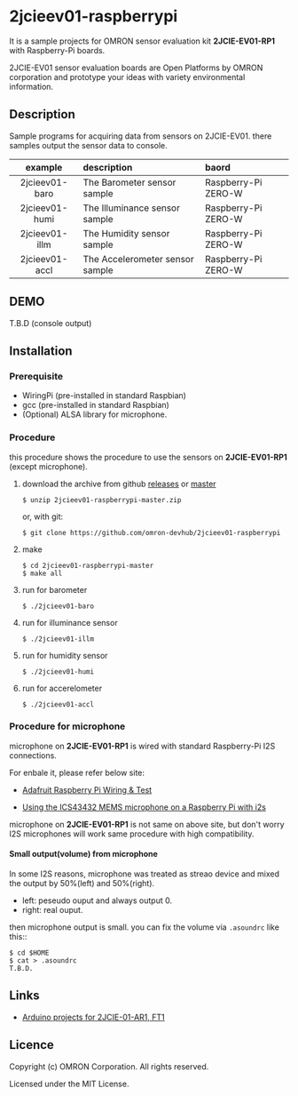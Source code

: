 # 2jcieev01-raspberrypi
It is a sample projects for OMRON sensor evaluation kit **2JCIE-EV01-RP1**
with Raspberry-Pi boards.

2JCIE-EV01 sensor evaluation boards are Open Platforms by OMRON corporation and
prototype your ideas with variety environmental information.

## Description
Sample programs for acquiring data from sensors on 2JCIE-EV01.
there samples output the sensor data to console.

| example        | description                     | baord |
|:--------------:|:--------------------------------|:--------------------|
| 2jcieev01-baro | The Barometer sensor sample     | Raspberry-Pi ZERO-W |
| 2jcieev01-humi | The Illuminance sensor sample   | Raspberry-Pi ZERO-W |
| 2jcieev01-illm | The Humidity sensor sample      | Raspberry-Pi ZERO-W |
| 2jcieev01-accl | The Accelerometer sensor sample | Raspberry-Pi ZERO-W |

## DEMO
T.B.D (console output)

## Installation
### Prerequisite
- WiringPi (pre-installed in standard Raspbian)
- gcc (pre-installed in standard Raspbian)
- (Optional) ALSA library for microphone.

### Procedure
this procedure shows the procedure to use the sensors on
**2JCIE-EV01-RP1** (except microphone).

1. download the archive from github [releases](releases) or
    [master](archive/2jcieev01-raspberrypi-master.zip)

    ```shell
    $ unzip 2jcieev01-raspberrypi-master.zip
    ```

    or, with git:

    ```shell
    $ git clone https://github.com/omron-devhub/2jcieev01-raspberrypi
    ```

2. make

    ```shell
    $ cd 2jcieev01-raspberrypi-master
    $ make all
    ```

3. run for barometer

    ```shell
    $ ./2jcieev01-baro
    ```

4. run for illuminance sensor

    ```shell
    $ ./2jcieev01-illm
    ```

5. run for humidity sensor

    ```shell
    $ ./2jcieev01-humi
    ```

6. run for accerelometer

    ```shell
    $ ./2jcieev01-accl
    ```

### Procedure for microphone
microphone on **2JCIE-EV01-RP1** is wired with
standard Raspberry-Pi I2S connections.

For enbale it, please refer below site:

* [Adafruit Raspberry Pi Wiring & Test](https://learn.adafruit.com/adafruit-i2s-mems-microphone-breakout/raspberry-pi-wiring-and-test)

* [Using the ICS43432 MEMS microphone on a Raspberry Pi with i2s](https://github.com/nejohnson2/rpi-i2s)

microphone on **2JCIE-EV01-RP1** is not same on above site,
but don't worry I2S microphones will work same procedure
with high compatibility.

#### Small output(volume) from microphone
In some I2S reasons, microphone was treated as streao device
and mixed the output by 50%(left) and 50%(right).

- left: peseudo ouput and always output 0.
- right: real ouput.

then microphone output is small.
you can fix the volume via `.asoundrc` like this::

```shell
$ cd $HOME
$ cat > .asoundrc
T.B.D.
```

## Links
- [Arduino projects for 2JCIE-01-AR1, FT1](/omron-devhub/2jcieev01-arduino)


## Licence
Copyright (c) OMRON Corporation. All rights reserved.

Licensed under the MIT License.

